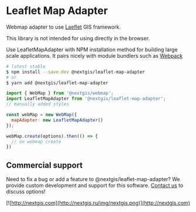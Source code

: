 # Leaflet Map Adapter

Webmap adapter to use [Laeflet](https://leafletjs.com/) GIS framework.

This library is not intended for using directly in the browser.

Use LeafletMapAdapter with NPM installation method for building large scale applications. It pairs nicely with module bundlers such as [Webpack](https://webpack.js.org/)

```bash
# latest stable
$ npm install --save-dev @nextgis/leaflet-map-adapter
# or
$ yarn add @nextgis/leaflet-map-adapter
```

```javascript
import { WebMap } from '@nextgis/webmap';
import LeafletMapAdapter from '@nextgis/leaflet-map-adapter';
// manually added styles

const webMap = new WebMap({
  mapAdapter: new LeafletMapAdapter()
});

webMap.create(options).then(() => {
  // on webmap create
})
```

## Commercial support

Need to fix a bug or add a feature to @nextgis/leaflet-map-adapter? We provide custom development and support for this software. [Contact us](http://nextgis.com/contact/) to discuss options!

[![http://nextgis.com](http://nextgis.ru/img/nextgis.png)](http://nextgis.com)
